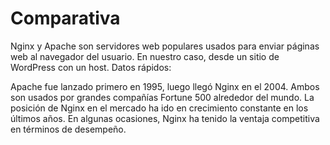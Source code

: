 # Comparativa
Nginx y Apache son servidores web populares usados para enviar páginas web al navegador del usuario. En nuestro caso, desde un sitio de WordPress con un host. Datos rápidos:

Apache fue lanzado primero en 1995, luego llegó Nginx en el 2004.
Ambos son usados por grandes compañías Fortune 500 alrededor del mundo.
La posición de Nginx en el mercado ha ido en crecimiento constante en los últimos años.
En algunas ocasiones, Nginx ha tenido la ventaja competitiva en términos de desempeño.
